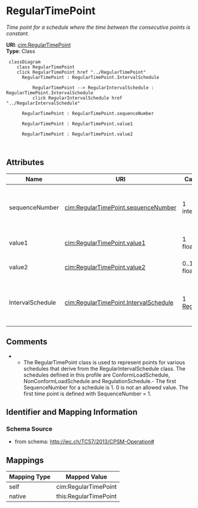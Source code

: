 # RegularTimePoint


_Time point for a schedule where the time between the consecutive points is constant._





**URI**: [cim:RegularTimePoint](http://iec.ch/TC57/2013/CIM-schema-cim16#RegularTimePoint)<br />
**Type**: Class




```mermaid
 classDiagram
    class RegularTimePoint
    click RegularTimePoint href "../RegularTimePoint"
      RegularTimePoint : RegularTimePoint.IntervalSchedule
        
          RegularTimePoint --> RegularIntervalSchedule : RegularTimePoint.IntervalSchedule
          click RegularIntervalSchedule href "../RegularIntervalSchedule"
        
      RegularTimePoint : RegularTimePoint.sequenceNumber
        
      RegularTimePoint : RegularTimePoint.value1
        
      RegularTimePoint : RegularTimePoint.value2
        
      
```




<!-- no inheritance hierarchy -->


## Attributes


| Name | URI | Cardinality and Range | Description | Inheritance |
| ---  | --- | --- | --- | --- |
| sequenceNumber | [cim:RegularTimePoint.sequenceNumber](http://iec.ch/TC57/2013/CIM-schema-cim16#RegularTimePoint.sequenceNumber) | 1 <br />  integer  | The position of the regular time point in the sequence | direct |
| value1 | [cim:RegularTimePoint.value1](http://iec.ch/TC57/2013/CIM-schema-cim16#RegularTimePoint.value1) | 1 <br />  float  | The first value at the time | direct |
| value2 | [cim:RegularTimePoint.value2](http://iec.ch/TC57/2013/CIM-schema-cim16#RegularTimePoint.value2) | 0..1 <br />  float  | The second value at the time | direct |
| IntervalSchedule | [cim:RegularTimePoint.IntervalSchedule](http://iec.ch/TC57/2013/CIM-schema-cim16#RegularTimePoint.IntervalSchedule) | 1 <br />  [RegularIntervalSchedule](RegularIntervalSchedule.md)  | Regular interval schedule containing this time point | direct |









## Comments

* - The RegularTimePoint class is used to represent points for various schedules that derive from the RegularIntervalSchedule class. The schedules defined in this profile are ConformLoadSchedule, NonConformLoadSchedule and RegulationSchedule.-  The first SequenceNumber for a schedule is 1.  0 is not an allowed value.  The first time point is defined with SequenceNumber = 1.

## Identifier and Mapping Information







### Schema Source


* from schema: http://iec.ch/TC57/2013/CPSM-Operation#





## Mappings

| Mapping Type | Mapped Value |
| ---  | ---  |
| self | cim:RegularTimePoint |
| native | this:RegularTimePoint |




